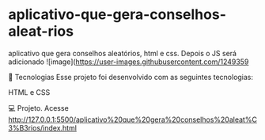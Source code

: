 # aplicativo-que-gera-conselhos-aleat-rios
aplicativo que gera conselhos aleatórios, html e css. Depois o JS será adicionado
![image](https://user-images.githubusercontent.com/1249359


🚀 Tecnologias
Esse projeto foi desenvolvido com as seguintes tecnologias:

HTML e CSS

💻 Projeto.
Acesse http://127.0.0.1:5500/aplicativo%20que%20gera%20conselhos%20aleat%C3%B3rios/index.html
